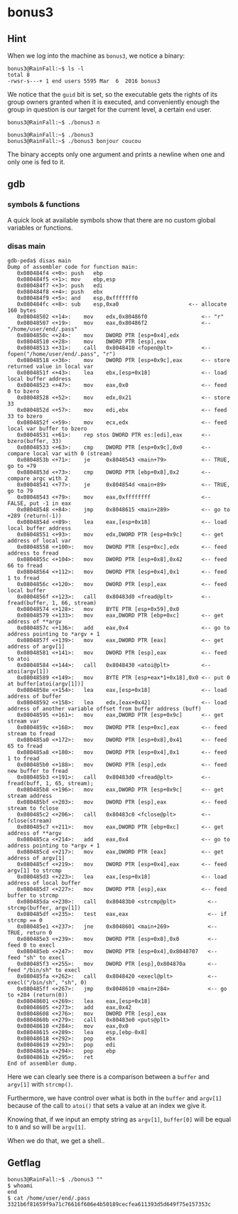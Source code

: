 # bonus3

## Hint

When we log into the machine as `bonus3`, we notice a binary:

```shell-session
bonus3@RainFall:~$ ls -l
total 8
-rwsr-s---+ 1 end users 5595 Mar  6  2016 bonus3
```

We notice that the `guid` bit is set, so the executable gets the rights of its group owners granted when it is executed, and conveniently enough the group in question is our target for the current level, a certain `end` user.

```shell-session
bonus3@RainFall:~$ ./bonus3 n

bonus3@RainFall:~$ ./bonus3
bonus3@RainFall:~$ ./bonus3 bonjour coucou
```

The binary accepts only one argument and prints a newline when one and only one is fed to it.

## gdb

### symbols & functions

A quick look at available symbols show that there are no custom global variables or functions.

### disas main

```gdb
gdb-peda$ disas main
Dump of assembler code for function main:
   0x080484f4 <+0>:	push   ebp
   0x080484f5 <+1>:	mov    ebp,esp
   0x080484f7 <+3>:	push   edi
   0x080484f8 <+4>:	push   ebx
   0x080484f9 <+5>:	and    esp,0xfffffff0
   0x080484fc <+8>:	sub    esp,0xa0                      <-- allocate 160 bytes
   0x08048502 <+14>:	mov    edx,0x80486f0                 <-- "r"
   0x08048507 <+19>:	mov    eax,0x80486f2                 <-- "/home/user/end/.pass"
   0x0804850c <+24>:	mov    DWORD PTR [esp+0x4],edx
   0x08048510 <+28>:	mov    DWORD PTR [esp],eax
   0x08048513 <+31>:	call   0x8048410 <fopen@plt>         <-- fopen("/home/user/end/.pass", "r")
   0x08048518 <+36>:	mov    DWORD PTR [esp+0x9c],eax      <-- store returned value in local var
   0x0804851f <+43>:	lea    ebx,[esp+0x18]                <-- load local buffer address
   0x08048523 <+47>:	mov    eax,0x0                       <-- feed 0 to bzero
   0x08048528 <+52>:	mov    edx,0x21                      <-- store 33
   0x0804852d <+57>:	mov    edi,ebx                       <-- feed 33 to bzero 
   0x0804852f <+59>:	mov    ecx,edx                       <-- feed local var buffer to bzero
   0x08048531 <+61>:	rep stos DWORD PTR es:[edi],eax      <-- bzero(buffer, 33)
   0x08048533 <+63>:	cmp    DWORD PTR [esp+0x9c],0x0      <-- compare local var with 0 (stream)
   0x0804853b <+71>:	je     0x8048543 <main+79>           <-- TRUE, go to +79
   0x0804853d <+73>:	cmp    DWORD PTR [ebp+0x8],0x2       <-- compare argc with 2
   0x08048541 <+77>:	je     0x804854d <main+89>           <-- TRUE, go to 79
   0x08048543 <+79>:	mov    eax,0xffffffff                <-- FALSE, put -1 in eax
   0x08048548 <+84>:	jmp    0x8048615 <main+289>          <-- go to +289 (return(-1))
   0x0804854d <+89>:	lea    eax,[esp+0x18]                <-- load local buffer address
   0x08048551 <+93>:	mov    edx,DWORD PTR [esp+0x9c]      <-- get address of local var 
   0x08048558 <+100>:	mov    DWORD PTR [esp+0xc],edx       <-- feed address to fread
   0x0804855c <+104>:	mov    DWORD PTR [esp+0x8],0x42      <-- feed 66 to fread
   0x08048564 <+112>:	mov    DWORD PTR [esp+0x4],0x1       <-- feed 1 to fread
   0x0804856c <+120>:	mov    DWORD PTR [esp],eax           <-- feed local buffer
   0x0804856f <+123>:	call   0x80483d0 <fread@plt>         <-- fread(buffer, 1, 66, stream)
   0x08048574 <+128>:	mov    BYTE PTR [esp+0x59],0x0
   0x08048579 <+133>:	mov    eax,DWORD PTR [ebp+0xc]       <-- get address of **argv
   0x0804857c <+136>:	add    eax,0x4                       <-- go to address pointing to *argv + 1
   0x0804857f <+139>:	mov    eax,DWORD PTR [eax]           <-- get address of argv[1]
   0x08048581 <+141>:	mov    DWORD PTR [esp],eax           <-- feed to atoi
   0x08048584 <+144>:	call   0x8048430 <atoi@plt>          <-- atoi(argv[1])
   0x08048589 <+149>:	mov    BYTE PTR [esp+eax*1+0x18],0x0 <-- put 0 at buffer[atoi(argv[1])]
   0x0804858e <+154>:	lea    eax,[esp+0x18]                <-- load address of buffer
   0x08048592 <+158>:	lea    edx,[eax+0x42]                <-- load address of another variable offset from buffer address (buff) 
   0x08048595 <+161>:	mov    eax,DWORD PTR [esp+0x9c]      <-- get stream var
   0x0804859c <+168>:	mov    DWORD PTR [esp+0xc],eax       <-- feed stream to fread
   0x080485a0 <+172>:	mov    DWORD PTR [esp+0x8],0x41      <-- feed 65 to fread
   0x080485a8 <+180>:	mov    DWORD PTR [esp+0x4],0x1       <-- feed 1 to fread
   0x080485b0 <+188>:	mov    DWORD PTR [esp],edx           <-- feed new buffer to fread
   0x080485b3 <+191>:	call   0x80483d0 <fread@plt>         <-- fread(buff, 1, 65, stream);
   0x080485b8 <+196>:	mov    eax,DWORD PTR [esp+0x9c]      <-- get stream address
   0x080485bf <+203>:	mov    DWORD PTR [esp],eax           <-- feed stream to fclose
   0x080485c2 <+206>:	call   0x80483c0 <fclose@plt>        <-- fclose(stream)
   0x080485c7 <+211>:	mov    eax,DWORD PTR [ebp+0xc]       <-- get address of **argv
   0x080485ca <+214>:	add    eax,0x4                       <-- go to address pointing to *argv + 1
   0x080485cd <+217>:	mov    eax,DWORD PTR [eax]           <-- get address of argv[1]
   0x080485cf <+219>:	mov    DWORD PTR [esp+0x4],eax       <-- feed argv[1] to strcmp
   0x080485d3 <+223>:	lea    eax,[esp+0x18]                <-- load address of local buffer
   0x080485d7 <+227>:	mov    DWORD PTR [esp],eax           <-- feed buffer to strcmp
   0x080485da <+230>:	call   0x80483b0 <strcmp@plt>          <-- strcmp(buffer, argv[1])
   0x080485df <+235>:	test   eax,eax                         <-- if strcmp == 0
   0x080485e1 <+237>:	jne    0x8048601 <main+269>            <-- TRUE, return 0
   0x080485e3 <+239>:	mov    DWORD PTR [esp+0x8],0x0         <-- feed 0 to execl
   0x080485eb <+247>:	mov    DWORD PTR [esp+0x4],0x8048707   <-- feed "sh" to execl
   0x080485f3 <+255>:	mov    DWORD PTR [esp],0x804870a       <-- feed "/bin/sh" to execl
   0x080485fa <+262>:	call   0x8048420 <execl@plt>           <-- execl("/bin/sh", "sh", 0)
   0x080485ff <+267>:	jmp    0x8048610 <main+284>            <-- go to +284 (return(0))
   0x08048601 <+269>:	lea    eax,[esp+0x18]
   0x08048605 <+273>:	add    eax,0x42
   0x08048608 <+276>:	mov    DWORD PTR [esp],eax
   0x0804860b <+279>:	call   0x80483e0 <puts@plt>
   0x08048610 <+284>:	mov    eax,0x0
   0x08048615 <+289>:	lea    esp,[ebp-0x8]
   0x08048618 <+292>:	pop    ebx
   0x08048619 <+293>:	pop    edi
   0x0804861a <+294>:	pop    ebp
   0x0804861b <+295>:	ret
End of assembler dump.
```

Here we can clearly see there is a comparison between a `buffer` and `argv[1]` with `strcmp()`.

Furthermore, we have control over what is both in the `buffer` and `argv[1]` because of the call to `atoi()` that sets a value at an index we give it.

Knowing that, if we input an empty string as `argv[1]`, `buffer[0]` will be equal to `0` and so will be `argv[1]`.

When we do that, we get a shell..

## Getflag

```shell-session
bonus3@RainFall:~$ ./bonus3 ""
$ whoami
end
$ cat /home/user/end/.pass
3321b6f81659f9a71c76616f606e4b50189cecfea611393d5d649f75e157353c
```
